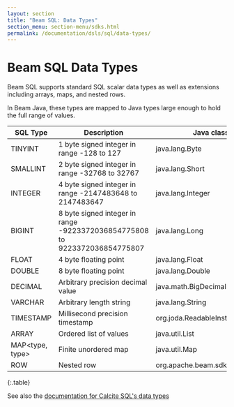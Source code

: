 ```yaml
---
layout: section
title: "Beam SQL: Data Types"
section_menu: section-menu/sdks.html
permalink: /documentation/dsls/sql/data-types/
---
```


# Beam SQL Data Types

Beam SQL supports standard SQL scalar data types as well as extensions
including arrays, maps, and nested rows. 

In Beam Java, these types are mapped to Java types large enough to hold the
full range of values.

| SQL Type  | Description  | Java class |
| --------- | ------------ | ---------- |
| TINYINT   | 1 byte signed integer in range -128 to 127                                 | java.lang.Byte    |
| SMALLINT  | 2 byte signed integer in range -32768 to 32767                             | java.lang.Short   |
| INTEGER   | 4 byte signed integer in range -2147483648 to 2147483647                   | java.lang.Integer |
| BIGINT    | 8 byte signed integer in range -9223372036854775808 to 9223372036854775807 | java.lang.Long    |
| FLOAT     | 4 byte floating point                                     | java.lang.Float  |
| DOUBLE    | 8 byte floating point                                     | java.lang.Double |
| DECIMAL   | Arbitrary precision decimal value | java.math.BigDecimal     |
| VARCHAR   | Arbitrary length string           | java.lang.String         |
| TIMESTAMP | Millisecond precision timestamp   | org.joda.ReadableInstant |
| ARRAY<type>     | Ordered list of values      | java.util.List |
| MAP<type, type> | Finite unordered map        | java.util.Map  |
| ROW<fields>     | Nested row                  | org.apache.beam.sdk.values.Row |
{:.table}

See also the [documentation for Calcite SQL's data
types](http://calcite.apache.org/docs/reference.html#data-types)
